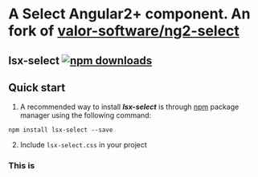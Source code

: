 # A Select Angular2+ component. An fork of [valor-software/ng2-select](https://github.com/valor-software/ng2-select)

## lsx-select [![npm downloads](https://img.shields.io/npm/dm/lsx-select.svg)](https://npmjs.org/lsx-select)

## Quick start

1. A recommended way to install ***lsx-select*** is through [npm](https://www.npmjs.com/search?q=lsx-select) package manager using the following command:

  `npm install lsx-select --save`

2. Include `lsx-select.css` in your project


### This is 